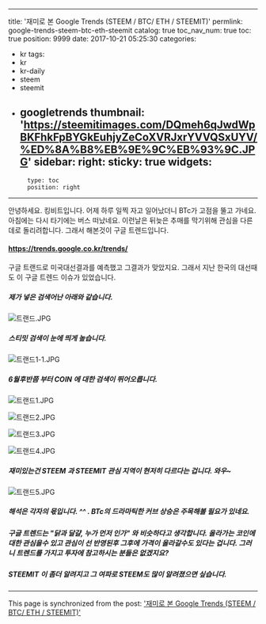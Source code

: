
---
title: '재미로 본 Google Trends (STEEM / BTC/ ETH / STEEMIT)'
permlink: google-trends-steem-btc-eth-steemit
catalog: true
toc_nav_num: true
toc: true
position: 9999
date: 2017-10-21 05:25:30
categories:
- kr
tags:
- kr
- kr-daily
- steem
- steemit
- googletrends
thumbnail: 'https://steemitimages.com/DQmeh6qJwdWpBKFhkFpBYGkEuhjyZeCoXVRJxrYVVQSxUYV/%ED%8A%B8%EB%9E%9C%EB%93%9C.JPG'
sidebar:
    right:
        sticky: true
widgets:
    -
        type: toc
        position: right
---


안녕하세요. 킹비트입니다. 
어제 하루 일찍 자고 일어났더니 BTc가 고점을 뚤고 가네요. 아침에는 다시 타기에는 버스 떠났네요. 
이런날은 뒤늦은 추매를 막기위해 관심을 다른데로 돌리려합니다. 그래서 해본것이 구글 트렌드입니다. 
#### https://trends.google.co.kr/trends/

구글 트랜드로 미국대선결과를 예측했고 그결과가 맞았지요. 그래서 지난 한국의 대선때도 이 구글 트렌드 이슈가 있었습니다. 

##### 제가 넣은 검색어난 아래와 같습니다. 
![트랜드.JPG](https://steemitimages.com/DQmeh6qJwdWpBKFhkFpBYGkEuhjyZeCoXVRJxrYVVQSxUYV/%ED%8A%B8%EB%9E%9C%EB%93%9C.JPG)

##### 스티밋 검색이 눈에 띄게 높습니다. 
![트랜드1-1.JPG](https://steemitimages.com/DQmNeuCK4Sgj7uctWKpM89ZTq5xx6CRTyaW9s4hbVivw9HZ/%ED%8A%B8%EB%9E%9C%EB%93%9C1-1.JPG)
##### 6월후반쯤 부터 COIN 에 대한 검색이 뛰어오릅니다. 
![트랜드1.JPG](https://steemitimages.com/DQmSaoYbFo32C2xzFYKg5zCZ5YCa5HBmbcXBstfwR5sLDeD/%ED%8A%B8%EB%9E%9C%EB%93%9C1.JPG)

![트랜드2.JPG](https://steemitimages.com/DQmaiangyMdM5rvGHVkGeMoFwUUNXLZ34xvhDds5CsfnAsV/%ED%8A%B8%EB%9E%9C%EB%93%9C2.JPG)

![트랜드3.JPG](https://steemitimages.com/DQmeUnJ1Etcqfz2bD31aja1t97gdN8sWRUSasfVTjqkPopw/%ED%8A%B8%EB%9E%9C%EB%93%9C3.JPG)

![트랜드4.JPG](https://steemitimages.com/DQmSwHVubsX1TZY35F7znhGpPj2nEnJBfy2zzKuFxbMX7XS/%ED%8A%B8%EB%9E%9C%EB%93%9C4.JPG)

##### 재미있는건 STEEM 과 STEEMIT 관심 지역이 현저히 다르다는 겁니다. 와우~ 
![트랜드5.JPG](https://steemitimages.com/DQmdqiZaKXzj1tbq5TWZDuk56nRgoGnLXgKkC6T7trq3u5b/%ED%8A%B8%EB%9E%9C%EB%93%9C5.JPG)

##### 해석은 각자의 몫입니다. ^^ . BTc의 드라마틱한 커브 상승은 주목해볼 필요가 있네요. 

##### 구글 트렌드는 "닭과 달걀, 누가 먼저 인가" 와 비슷하다고 생각합니다. 올라가는 코인에 대한 관심을수 있고 관심이 선 반영된후 그후에 가격이 올라갈수도 있다는 겁니다. 그러니 트렌드를 가지고 투자에 참고하시는 분들은 없겠지요? 

##### STEEMIT 이 좀더 알려지고 그 여파로 STEEM도 많이 알려졌으면 싶습니다.

- - -

This page is synchronized from the post: ['재미로 본 Google Trends (STEEM / BTC/ ETH / STEEMIT)'](https://steemit.com/@kingbit/google-trends-steem-btc-eth-steemit)
